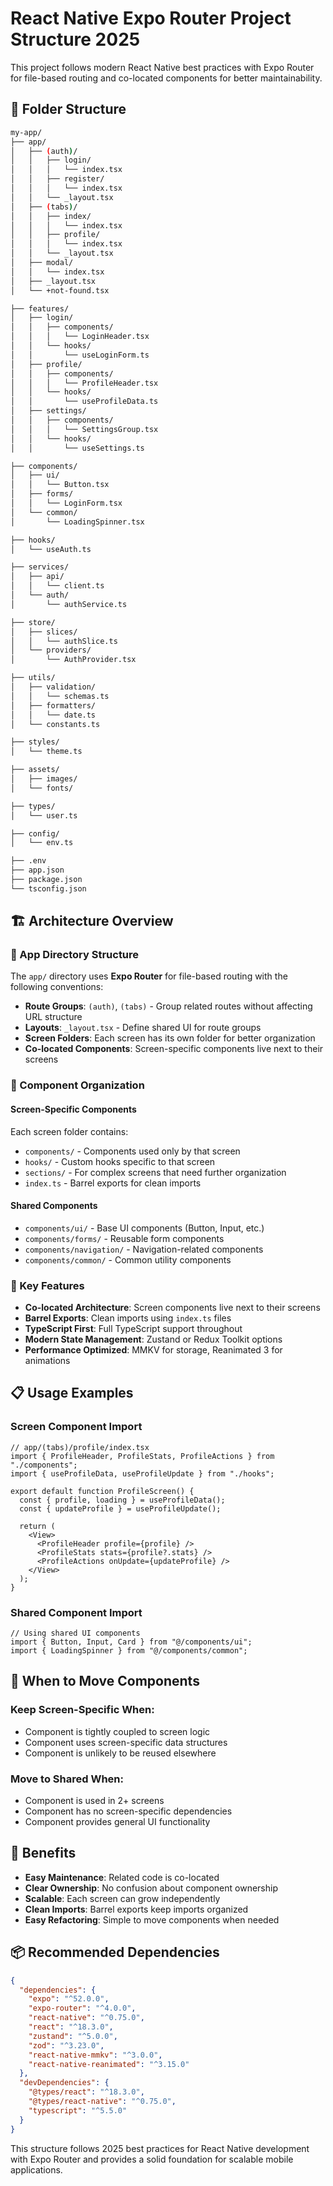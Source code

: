 # React Native Expo Router Project Structure 2025

This project follows modern React Native best practices with Expo Router for file-based routing and co-located components for better maintainability.

## 📁 Folder Structure

```bash
my-app/
├── app/
│   ├── (auth)/
│   │   ├── login/
│   │   │   └── index.tsx
│   │   ├── register/
│   │   │   └── index.tsx
│   │   └── _layout.tsx
│   ├── (tabs)/
│   │   ├── index/
│   │   │   └── index.tsx
│   │   ├── profile/
│   │   │   └── index.tsx
│   │   └── _layout.tsx
│   ├── modal/
│   │   └── index.tsx
│   ├── _layout.tsx
│   └── +not-found.tsx

├── features/
│   ├── login/
│   │   ├── components/
│   │   │   └── LoginHeader.tsx
│   │   └── hooks/
│   │       └── useLoginForm.ts
│   ├── profile/
│   │   ├── components/
│   │   │   └── ProfileHeader.tsx
│   │   └── hooks/
│   │       └── useProfileData.ts
│   ├── settings/
│   │   ├── components/
│   │   │   └── SettingsGroup.tsx
│   │   └── hooks/
│   │       └── useSettings.ts

├── components/
│   ├── ui/
│   │   └── Button.tsx
│   ├── forms/
│   │   └── LoginForm.tsx
│   └── common/
│       └── LoadingSpinner.tsx

├── hooks/
│   └── useAuth.ts

├── services/
│   ├── api/
│   │   └── client.ts
│   └── auth/
│       └── authService.ts

├── store/
│   ├── slices/
│   │   └── authSlice.ts
│   └── providers/
│       └── AuthProvider.tsx

├── utils/
│   ├── validation/
│   │   └── schemas.ts
│   ├── formatters/
│   │   └── date.ts
│   └── constants.ts

├── styles/
│   └── theme.ts

├── assets/
│   ├── images/
│   └── fonts/

├── types/
│   └── user.ts

├── config/
│   └── env.ts

├── .env
├── app.json
├── package.json
└── tsconfig.json

```

## 🏗️ Architecture Overview

### 📱 App Directory Structure

The `app/` directory uses **Expo Router** for file-based routing with the following conventions:

- **Route Groups**: `(auth)`, `(tabs)` - Group related routes without affecting URL structure
- **Layouts**: `_layout.tsx` - Define shared UI for route groups
- **Screen Folders**: Each screen has its own folder for better organization
- **Co-located Components**: Screen-specific components live next to their screens

### 🧩 Component Organization

#### Screen-Specific Components

Each screen folder contains:

- `components/` - Components used only by that screen
- `hooks/` - Custom hooks specific to that screen
- `sections/` - For complex screens that need further organization
- `index.ts` - Barrel exports for clean imports

#### Shared Components

- `components/ui/` - Base UI components (Button, Input, etc.)
- `components/forms/` - Reusable form components
- `components/navigation/` - Navigation-related components
- `components/common/` - Common utility components

### 🔧 Key Features

- **Co-located Architecture**: Screen components live next to their screens
- **Barrel Exports**: Clean imports using `index.ts` files
- **TypeScript First**: Full TypeScript support throughout
- **Modern State Management**: Zustand or Redux Toolkit options
- **Performance Optimized**: MMKV for storage, Reanimated 3 for animations

## 📋 Usage Examples

### Screen Component Import

```tsx
// app/(tabs)/profile/index.tsx
import { ProfileHeader, ProfileStats, ProfileActions } from "./components";
import { useProfileData, useProfileUpdate } from "./hooks";

export default function ProfileScreen() {
  const { profile, loading } = useProfileData();
  const { updateProfile } = useProfileUpdate();

  return (
    <View>
      <ProfileHeader profile={profile} />
      <ProfileStats stats={profile?.stats} />
      <ProfileActions onUpdate={updateProfile} />
    </View>
  );
}
```

### Shared Component Import

```tsx
// Using shared UI components
import { Button, Input, Card } from "@/components/ui";
import { LoadingSpinner } from "@/components/common";
```

## 🔄 When to Move Components

### Keep Screen-Specific When:

- Component is tightly coupled to screen logic
- Component uses screen-specific data structures
- Component is unlikely to be reused elsewhere

### Move to Shared When:

- Component is used in 2+ screens
- Component has no screen-specific dependencies
- Component provides general UI functionality

## 🚀 Benefits

- **Easy Maintenance**: Related code is co-located
- **Clear Ownership**: No confusion about component ownership
- **Scalable**: Each screen can grow independently
- **Clean Imports**: Barrel exports keep imports organized
- **Easy Refactoring**: Simple to move components when needed

## 📦 Recommended Dependencies

```json
{
  "dependencies": {
    "expo": "^52.0.0",
    "expo-router": "^4.0.0",
    "react-native": "^0.75.0",
    "react": "^18.3.0",
    "zustand": "^5.0.0",
    "zod": "^3.23.0",
    "react-native-mmkv": "^3.0.0",
    "react-native-reanimated": "^3.15.0"
  },
  "devDependencies": {
    "@types/react": "^18.3.0",
    "@types/react-native": "^0.75.0",
    "typescript": "^5.5.0"
  }
}
```

This structure follows 2025 best practices for React Native development with Expo Router and provides a solid foundation for scalable mobile applications.
